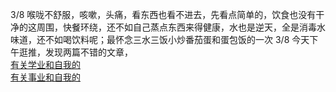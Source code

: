 3/8 喉咙不舒服，咳嗽，头痛，看东西也看不进去，先看点简单的，饮食也没有干净的这周围，快餐环绕，还不如自己蒸点东西来得健康，水也是逆天，全是消毒水味道，还不如喝饮料呢；最怀念三水三饭小炒番茄蛋和蛋包饭的一次
3/8 今天下午逛推，发现两篇不错的文章，  
[有关学业和自我的](https://web.archive.org/web/20210511014518/https://www.himself65.com/quit-qhnu/)  
[有关事业和自我的](https://x.com/interjc/status/1894524671544234462)
